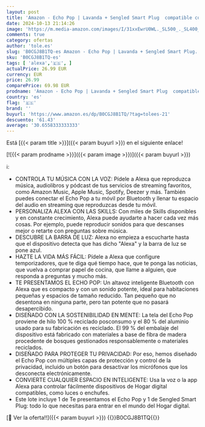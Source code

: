 ```yaml
---
layout: post
title: 'Amazon - Echo Pop | Lavanda + Sengled Smart Plug  compatible con Alexa - Kit de inicio de Hogar digital'
date: 2024-10-13 21:14:26
image: 'https://m.media-amazon.com/images/I/31xxEwrU0WL._SL500_._SL400_.jpg'
comments: true
category: ofertas
author: 'tole.es'
slug: 'B0CGJ8B1TQ-es Amazon - Echo Pop | Lavanda + Sengled Smart Plug...'
sku: 'B0CGJ8B1TQ-es'
tags: [ 'alexa','🇪🇸', ]
actualPrice: 26.99 EUR
currency: EUR
price: 26.99
comparePrice: 69.98 EUR
prodname: 'Amazon - Echo Pop | Lavanda + Sengled Smart Plug  compatible con Alexa - Kit de inicio de Hogar digital'
country: 'es'
flag: '🇪🇸'
brand: ''
buyurl: 'https://www.amazon.es/dp/B0CGJ8B1TQ/?tag=tolees-21'
descuento: '61.43'
average: '30.6558333333333'
---
```


Está [{{< param title >}}]({{< param buyurl >}}) en el siguiente enlace!

[![{{< param prodname >}}]({{< param image >}})]({{< param buyurl >}})

ℹ️:

- CONTROLA TU MÚSICA CON LA VOZ: Pídele a Alexa que reproduzca música, audiolibros y pódcast de tus servicios de streaming favoritos, como Amazon Music, Apple Music, Spotify, Deezer y más. También puedes conectar el Echo Pop a tu móvil por Bluetooth y llenar tu espacio del audio en streaming que reproduzcas desde tu móvil.
- PERSONALIZA ALEXA CON LAS SKILLS: Con miles de Skills disponibles y en constante crecimiento, Alexa puede ayudarte a hacer cada vez más cosas. Por ejemplo, puede reproducir sonidos para que descanses mejor o retarte con preguntas sobre música.
- DESCUBRE LA BARRA DE LUZ: Alexa no empieza a escucharte hasta que el dispositivo detecta que has dicho "Alexa" y la barra de luz se pone azul.
- HAZTE LA VIDA MÁS FÁCIL: Pídele a Alexa que configure temporizadores, que te diga qué tiempo hace, que te ponga las noticias, que vuelva a comprar papel de cocina, que llame a alguien, que responda a preguntas y mucho más.
- TE PRESENTAMOS EL ECHO POP: Un altavoz inteligente Bluetooth con Alexa que es compacto y con un sonido potente, ideal para habitaciones pequeñas y espacios de tamaño reducido. Tan pequeño que no desentona en ninguna parte, pero tan potente que no pasará desapercibido.
- DISEÑADO CON LA SOSTENIBILIDAD EN MENTE: La tela del Echo Pop proviene de hilo 100 % reciclado posconsumo y el 80 % del aluminio usado para su fabricación es reciclado. El 99 % del embalaje del dispositivo está fabricado con materiales a base de fibra de madera procedente de bosques gestionados responsablemente o materiales reciclados.
- DISEÑADO PARA PROTEGER TU PRIVACIDAD: Por eso, hemos diseñado el Echo Pop con múltiples capas de protección y control de la privacidad, incluido un botón para desactivar los micrófonos que los desconecta electrónicamente.
- CONVIERTE CUALQUIER ESPACIO EN INTELIGENTE: Usa la voz o la app Alexa para controlar fácilmente dispositivos de Hogar digital compatibles, como luces o enchufes.
- Este lote incluye 1 de Te presentamos el Echo Pop y 1 de Sengled Smart Plug: todo lo que necesitas para entrar en el mundo del Hogar digital.

[🛒 Ver la oferta!!]({{< param buyurl >}})
{{<world>}}B0CGJ8B1TQ{{</world>}}
